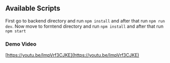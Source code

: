 
## Available Scripts

First go to backend directory and run `npm install` and after that run `npm run dev`.
Now move to forntend directory and run `npm install` and after that run `npm start`

### Demo Video

[https://youtu.be/ImpVrf3CJKE](https://youtu.be/ImpVrf3CJKE)

